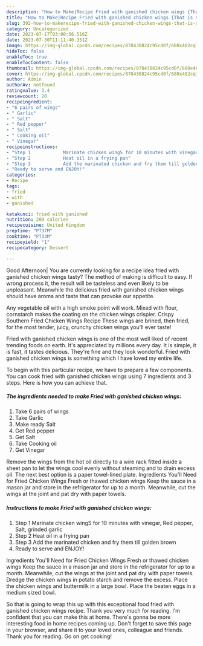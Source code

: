 ```yaml
---
description: "How to Make|Recipe Fried with ganished chicken wings {That is Special"
title: "How to Make|Recipe Fried with ganished chicken wings {That is Special"
slug: 392-how-to-makerecipe-fried-with-ganished-chicken-wings-that-is-special
category: Uncategorized
date: 2023-07-17T03:00:56.516Z
date: 2023-07-30T11:11:40.351Z
image: https://img-global.cpcdn.com/recipes/878430824c95cd0f/680x482cq70/fried-with-ganished-chicken-wings-recipe-main-photo.jpg
hideToc: false
enableToc: true
enableTocContent: false
thumbnail: https://img-global.cpcdn.com/recipes/878430824c95cd0f/680x482cq70/fried-with-ganished-chicken-wings-recipe-main-photo.jpg
cover: https://img-global.cpcdn.com/recipes/878430824c95cd0f/680x482cq70/fried-with-ganished-chicken-wings-recipe-main-photo.jpg
author: Admin
authorAv: notfound
ratingvalue: 3.4
reviewcount: 20
recipeingredient:
- "6 pairs of wings"
- " Garlic"
- " Salt"
- " Red pepper"
- " Salt"
- " Cooking oil"
- " Vinegar"
recipeinstructions:
- "Step 1            Marinate chicken wingS for 10 minutes with vinegar, Red pepper, Salt, grinded garlic"
- "Step 2            Heat oil in a frying pan"
- "Step 3            Add the marinated chicken and fry them till golden brown"
- "Ready to serve and ENJOY!"
categories:
- Recipe
tags:
- fried
- with
- ganished

katakunci: fried with ganished 
nutrition: 200 calories
recipecuisine: United Kingdom
preptime: "PT37M"
cooktime: "PT33M"
recipeyield: "1"
recipecategory: Dessert

---
```



Good Afternoon| You are currently looking for a recipe idea fried with ganished chicken wings tasty? The method of making is difficult to easy. If wrong process it, the result will be tasteless and even likely to be unpleasant. Meanwhile the delicious fried with ganished chicken wings should have aroma and taste that can provoke our appetite.





Any vegetable oil with a high smoke point will work. Mixed with flour, cornstarch makes the coating on the chicken wings crispier. Crispy Southern Fried Chicken Wings Recipe These wings are brined, then fried, for the most tender, juicy, crunchy chicken wings you&#39;ll ever taste!

Fried with ganished chicken wings is one of the most well liked of recent trending foods on earth. It's appreciated by millions every day. It is simple, it is fast, it tastes delicious. They're fine and they look wonderful. Fried with ganished chicken wings is something which I have loved my entire life.


To begin with this particular recipe, we have to prepare a few components. You can cook fried with ganished chicken wings using 7 ingredients and 3 steps. Here is how you can achieve that.

<!--inarticleads1-->

##### The ingredients needed to make Fried with ganished chicken wings:

1. Take 6 pairs of wings
1. Take  Garlic
1. Make ready  Salt
1. Get  Red pepper
1. Get  Salt
1. Take  Cooking oil
1. Get  Vinegar


Remove the wings from the hot oil directly to a wire rack fitted inside a sheet pan to let the wings cool evenly without steaming and to drain excess oil. The next best option is a paper towel-lined plate. Ingredients You&#39;ll Need for Fried Chicken Wings Fresh or thawed chicken wings Keep the sauce in a mason jar and store in the refrigerator for up to a month. Meanwhile, cut the wings at the joint and pat dry with paper towels. 

<!--inarticleads2-->

##### Instructions to make Fried with ganished chicken wings:

1. Step 1            Marinate chicken wingS for 10 minutes with vinegar, Red pepper, Salt, grinded garlic
1. Step 2            Heat oil in a frying pan
1. Step 3            Add the marinated chicken and fry them till golden brown
1. Ready to serve and ENJOY!

Ingredients You&#39;ll Need for Fried Chicken Wings Fresh or thawed chicken wings Keep the sauce in a mason jar and store in the refrigerator for up to a month. Meanwhile, cut the wings at the joint and pat dry with paper towels. Dredge the chicken wings in potato starch and remove the excess. Place the chicken wings and buttermilk in a large bowl. Place the beaten eggs in a medium sized bowl. 

So that is going to wrap this up with this exceptional food fried with ganished chicken wings recipe. Thank you very much for reading. I'm confident that you can make this at home. There's gonna be more interesting food in home recipes coming up. Don't forget to save this page in your browser, and share it to your loved ones, colleague and friends. Thank you for reading. Go on get cooking!
